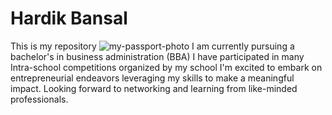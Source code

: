 # Hardik Bansal
This is my repository
![my-passport-photo](https://github.com/user-attachments/assets/6c7dad18-bc33-4dbc-b49a-2a1f65642d2c)
I am currently pursuing a bachelor's in business administration (BBA)
I have participated in many Intra-school competitions organized by my school
I'm excited to embark on entrepreneurial endeavors leveraging my skills to make a meaningful impact.
Looking forward to networking and learning from like-minded professionals.
